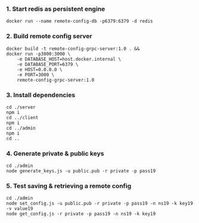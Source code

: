 ### 1. Start redis as persistent engine
```
docker run --name remote-config-db -p6379:6379 -d redis
```

### 2. Build remote config server
```
docker build -t remote-config-grpc-server:1.0 . &&
docker run -p3000:3000 \
    -e DATABASE_HOST=host.docker.internal \
    -e DATABASE_PORT=6379 \
    -e HOST=0.0.0.0 \
    -e PORT=3000 \
    remote-config-grpc-server:1.0
```

### 3. Install dependencies
```
cd ./server
npm i
cd ../client
npm i
cd ../admin
npm i
cd ..
```

### 4. Generate private & public keys
```
cd ./admin
node generate_keys.js -u public.pub -r private -p pass19
```

### 5. Test saving & retrieving a remote config
```
cd ./admin
node set_config.js -u public.pub -r private -p pass19 -n ns19 -k key19 -v value19
node get_config.js -r private -p pass19 -n ns19 -k key19
```
